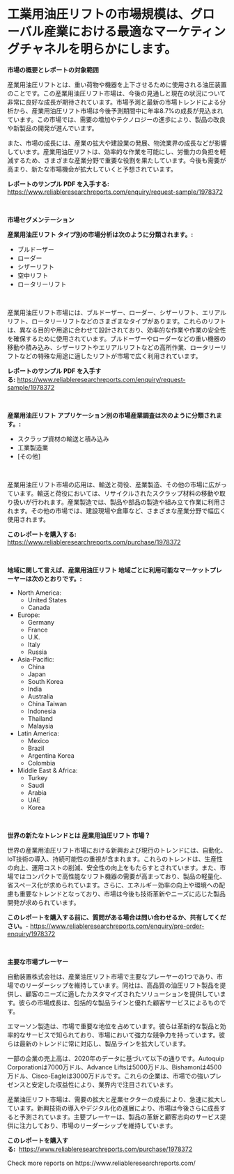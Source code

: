 <p><h1>工業用油圧リフトの市場規模は、グローバル産業における最適なマーケティングチャネルを明らかにします。</h1></p><p><strong>市場の概要とレポートの対象範囲</strong></p>
<p><p>産業用油圧リフトとは、重い荷物や機器を上下させるために使用される油圧装置のことです。この産業用油圧リフト市場は、今後の見通しと現在の状況について非常に良好な成長が期待されています。市場予測と最新の市場トレンドによる分析から、産業用油圧リフト市場は今後予測期間中に年率8.7%の成長が見込まれています。この市場では、需要の増加やテクノロジーの進歩により、製品の改良や新製品の開発が進んでいます。</p><p>また、市場の成長には、産業の拡大や建設業の発展、物流業界の成長などが影響しています。産業用油圧リフトは、効率的な作業を可能にし、労働力の負担を軽減するため、さまざまな産業分野で重要な役割を果たしています。今後も需要が高まり、新たな市場機会が拡大していくと予想されています。</p></p>
<p><strong>レポートのサンプル PDF を入手する:</strong> <a href="https://www.reliableresearchreports.com/enquiry/request-sample/1978372">https://www.reliableresearchreports.com/enquiry/request-sample/1978372</a></p>
<p>&nbsp;</p>
<p><strong>市場セグメンテーション</strong></p>
<p><strong>産業用油圧リフト タイプ別の市場分析は次のように分類されます。:</strong></p>
<p><ul><li>ブルドーザー</li><li>ローダー</li><li>シザーリフト</li><li>空中リフト</li><li>ロータリーリフト</li></ul></p>
<p>&nbsp;</p>
<p><p>産業用油圧リフト市場には、ブルドーザー、ローダー、シザーリフト、エリアルリフト、ロータリーリフトなどのさまざまなタイプがあります。これらのリフトは、異なる目的や用途に合わせて設計されており、効率的な作業や作業の安全性を確保するために使用されています。ブルドーザーやローダーなどの重い機器の移動や積み込み、シザーリフトやエリアルリフトなどの高所作業、ロータリーリフトなどの特殊な用途に適したリフトが市場で広く利用されています。</p></p>
<p><strong>レポートのサンプル PDF を入手する:</strong>&nbsp;<a href="https://www.reliableresearchreports.com/enquiry/request-sample/1978372">https://www.reliableresearchreports.com/enquiry/request-sample/1978372</a></p>
<p>&nbsp;</p>
<p><strong> 産業用油圧リフト アプリケーション別の市場産業調査は次のように分類されます。:</strong></p>
<p><ul><li>スクラップ資材の輸送と積み込み</li><li>工業製造業</li><li>[その他]</li></ul></p>
<p>&nbsp;</p>
<p><p>産業用油圧リフト市場の応用は、輸送と荷役、産業製造、その他の市場に広がっています。輸送と荷役においては、リサイクルされたスクラップ材料の移動や取り扱いが行われます。産業製造では、製品や部品の製造や組み立て作業に利用されます。その他の市場では、建設現場や倉庫など、さまざまな産業分野で幅広く使用されます。</p></p>
<p><strong>このレポートを購入する:</strong>&nbsp; <a href="https://www.reliableresearchreports.com/purchase/1978372">https://www.reliableresearchreports.com/purchase/1978372</a></p>
<p>&nbsp;</p>
<p><strong>地域に関して言えば、産業用油圧リフト 地域ごとに利用可能なマーケットプレーヤーは次のとおりです。:</strong></p>
<p><ul>
    <li>
        North America:
        <ul>
            <li>United States</li>
            <li>Canada</li>
        </ul>
    </li>
    <li>
        Europe:
        <ul>
            <li>Germany</li>
            <li>France</li>
            <li>U.K.</li>
            <li>Italy</li>
            <li>Russia</li>
        </ul>
    </li>
    <li>
        Asia-Pacific:
        <ul>
            <li>China</li>
            <li>Japan</li>
            <li>South Korea</li>
            <li>India</li>
            <li>Australia</li>
            <li>China Taiwan</li>
            <li>Indonesia</li>
            <li>Thailand</li>
            <li>Malaysia</li>
        </ul>
    </li>
    <li>
        Latin America:
        <ul>
            <li>Mexico</li>
            <li>Brazil</li>
            <li>Argentina Korea</li>
            <li>Colombia</li>
        </ul>
    </li>
    <li>
        Middle East & Africa:
        <ul>
            <li>Turkey</li>
            <li>Saudi</li>
            <li>Arabia</li>
            <li>UAE</li>
            <li>Korea</li>
        </ul>
    </li>
    </ul></p>
<p>&nbsp;</p>
<p><strong>世界の新たなトレンドとは 産業用油圧リフト 市場？</strong></p>
<p><p>世界の産業用油圧リフト市場における新興および現行のトレンドには、自動化、IoT技術の導入、持続可能性の重視が含まれます。これらのトレンドは、生産性の向上、運用コストの削減、安全性の向上をもたらすとされています。また、市場ではコンパクトで高性能なリフト機器の需要が高まっており、製品の軽量化、省スペース化が求められています。さらに、エネルギー効率の向上や環境への配慮も重要なトレンドとなっており、市場は今後も技術革新やニーズに応じた製品開発が求められています。</p></p>
<p><strong>このレポートを購入する前に、質問がある場合は問い合わせるか、共有してください。</strong>- <a href="https://www.reliableresearchreports.com/enquiry/pre-order-enquiry/1978372">https://www.reliableresearchreports.com/enquiry/pre-order-enquiry/1978372</a></p>
<p>&nbsp;</p>
<p><strong>主要な市場プレーヤー</strong></p>
<p><p>自動装置株式会社は、産業油圧リフト市場で主要なプレーヤーの1つであり、市場でのリーダーシップを維持しています。同社は、高品質の油圧リフト製品を提供し、顧客のニーズに適したカスタマイズされたソリューションを提供しています。彼らの市場成長は、包括的な製品ラインと優れた顧客サービスによるものです。</p><p>エマーソン製造は、市場で重要な地位を占めています。彼らは革新的な製品と効率的なサービスで知られており、市場において強力な競争力を持っています。彼らは最新のトレンドに常に対応し、製品ラインを拡大しています。</p><p>一部の企業の売上高は、2020年のデータに基づいて以下の通りです。Autoquip Corporationは7000万ドル、Advance Liftsは5000万ドル、Bishamonは4500万ドル、Cisco-Eagleは3000万ドルです。これらの企業は、市場での強いプレゼンスと安定した収益性により、業界内で注目されています。</p><p>産業油圧リフト市場は、需要の拡大と産業セクターの成長により、急速に拡大しています。新興技術の導入やデジタル化の進展により、市場は今後さらに成長すると予測されています。主要プレーヤーは、製品の革新と顧客志向のサービス提供に注力しており、市場のリーダーシップを維持しています。</p></p>
<p><strong>このレポートを購入する:</strong>&nbsp;&nbsp;<a href="https://www.reliableresearchreports.com/purchase/1978372">https://www.reliableresearchreports.com/purchase/1978372</a></p>
<p>Check more reports on https://www.reliableresearchreports.com/</p>